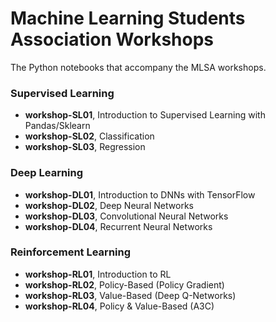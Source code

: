 # Machine Learning Students Association Workshops

The Python notebooks that accompany the MLSA workshops.

### Supervised Learning
* **workshop-SL01**, Introduction to Supervised Learning with Pandas/Sklearn
* **workshop-SL02**, Classification
* **workshop-SL03**, Regression

### Deep Learning
* **workshop-DL01**, Introduction to DNNs with TensorFlow
* **workshop-DL02**, Deep Neural Networks
* **workshop-DL03**, Convolutional Neural Networks
* **workshop-DL04**, Recurrent Neural Networks

### Reinforcement Learning
* **workshop-RL01**, Introduction to RL
* **workshop-RL02**, Policy-Based (Policy Gradient)
* **workshop-RL03**, Value-Based (Deep Q-Networks)
* **workshop-RL04**, Policy & Value-Based (A3C)
